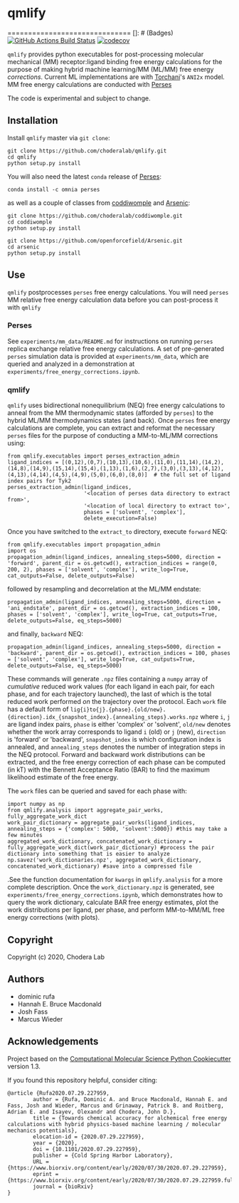 # qmlify
==============================
[]: # (Badges)
[![GitHub Actions Build Status](https://github.com/REPLACE_WITH_OWNER_ACCOUNT/qmlify/workflows/CI/badge.svg)](https://github.com/REPLACE_WITH_OWNER_ACCOUNT/qmlify/actions?query=branch%3Amaster+workflow%3ACI)
[![codecov](https://codecov.io/gh/REPLACE_WITH_OWNER_ACCOUNT/qmlify/branch/master/graph/badge.svg)](https://codecov.io/gh/REPLACE_WITH_OWNER_ACCOUNT/qmlify/branch/master)

`qmlify` provides python executables for post-processing molecular mechanical (MM) receptor:ligand binding free energy calculations for the purpose of making hybrid machine learning/MM (ML/MM) free energy *corrections*. Current ML implementations are with [Torchani](https://github.com/aiqm/torchani)'s `ANI2x` model.
MM free energy calculations are conducted with [Perses](https://github.com/choderalab/perses)

The code is experimental and subject to change.

## Installation
Install `qmlify` master via `git clone`:
```
git clone https://github.com/choderalab/qmlify.git
cd qmlify
python setup.py install
```

You will also need the latest `conda` release of [Perses](https://github.com/choderalab/perses):
```
conda install -c omnia perses
```

as well as a couple of classes from [coddiwomple](https://github.com/choderalab/coddiwomple) and [Arsenic](https://github.com/openforcefield/Arsenic):

```
git clone https://github.com/choderalab/coddiwomple.git
cd coddiwomple
python setup.py install

git clone https://github.com/openforcefield/Arsenic.git
cd arsenic
python setup.py install
```

## Use
`qmlify` postprocesses `perses` free energy calculations. You will need `perses` MM relative free energy calculation data before you can post-process it with `qmlify`

### Perses
See `experiments/mm_data/README.md` for instructions on running `perses` replica exchange relative free energy calculations. A set of pre-generated `perses` simulation data is provided at `experiments/mm_data`, which are queried and analyzed in a demonstration at `experiments/free_energy_corrections.ipynb`.

### qmlify
`qmlify` uses bidirectional nonequilibrium (NEQ) free energy calculations to anneal from the MM thermodynamic states (afforded by `perses`) to the hybrid ML/MM thermodynamics states (and back).
Once `perses` free energy calculations are complete, you can extract and reformat the necessary `perses` files for the purpose of conducting a MM-to-ML/MM corrections using:
```
from qmlify.executables import perses_extraction_admin
ligand_indices = [(0,12),(0,7),(10,13),(10,6),(11,0),(11,14),(14,2),(14,8),(14,9),(15,14),(15,4),(1,13),(1,6),(2,7),(3,0),(3,13),(4,12),(4,13),(4,14),(4,5),(4,9),(5,0),(6,0),(8,0)]  # the full set of ligand index pairs for Tyk2
perses_extraction_admin(ligand_indices,
                        '<location of perses data directory to extract from>',
                        '<location of local directory to extract to>',
                        phases = ['solvent', 'complex'],
                        delete_execution=False)
```
Once you have switched to the `extract_to` directory, execute `forward` NEQ:
```
from qmlify.executables import propagation_admin
import os
propagation_admin(ligand_indices, annealing_steps=5000, direction = 'forward', parent_dir = os.getcwd(), extraction_indices = range(0, 200, 2), phases = ['solvent', 'complex'], write_log=True, cat_outputs=False, delete_outputs=False)
```
followed by resampling and decorrelation at the ML/MM endstate:
```
propagation_admin(ligand_indices, annealing_steps=5000, direction = 'ani_endstate', parent_dir = os.getcwd(), extraction_indices = 100, phases = ['solvent', 'complex'], write_log=True, cat_outputs=True, delete_outputs=False, eq_steps=5000)
```
and finally, `backward` NEQ:
```
propagation_admin(ligand_indices, annealing_steps=5000, direction = 'backward', parent_dir = os.getcwd(), extraction_indices = 100, phases = ['solvent', 'complex'], write_log=True, cat_outputs=True, delete_outputs=False, eq_steps=5000)
```
These commands will generate `.npz` files containing a `numpy` array of *cumulative* reduced work values (for each ligand in each pair, for each phase, and for each trajectory launched), the last of which is the total reduced work performed *on* the trajectory over the protocol. Each `work` file has a default form of `lig{i}to{j}.{phase}.{old/new}.{direction}.idx_{snapshot_index}.{annealing_steps}.works.npz` where `i`, `j` are ligand index pairs, `phase` is either 'complex' or 'solvent', `old/new` denotes whether the work array corresponds to ligand `i` (old) or `j` (new), `direction` is 'forward' or 'backward', `snapshot_index` is which configuration index is annealed, and `annealing_steps` denotes the number of integration steps in the NEQ protocol. Forward and backward work distributions can be extracted, and the free energy correction of each phase can be computed (in kT) with the Bennett Acceptance Ratio (BAR) to find the maximum likelihood estimate of the free energy.

The `work` files can be queried and saved for each phase with:
```
import numpy as np
from qmlify.analysis import aggregate_pair_works, fully_aggregate_work_dict
work_pair_dictionary = aggregate_pair_works(ligand_indices, annealing_steps = {'complex': 5000, 'solvent':5000}) #this may take a few minutes
aggregated_work_dictionary, concatenated_work_dictionary = fully_aggregate_work_dict(work_pair_dictionary) #process the pair dictionary into something that is easier to analyze
np.savez('work_dictionaries.npz', aggregated_work_dictionary, concatenated_work_dictionary) #save into a compressed file
```
.See the function documentation for `kwargs` in `qmlify.analysis` for a more complete description. Once the `work_dictionary.npz` is generated, see `experiments/free_energy_corrections.ipynb`, which demonstrates how to query the work dictionary, calculate BAR free energy estimates, plot the work distributions per ligand, per phase, and perform MM-to-MM/ML free energy corrections (with plots). 

## Copyright

Copyright (c) 2020, Chodera Lab

## Authors
- dominic rufa
- Hannah E. Bruce Macdonald
- Josh Fass
- Marcus Wieder


## Acknowledgements

Project based on the
[Computational Molecular Science Python Cookiecutter](https://github.com/molssi/cookiecutter-cms) version 1.3.

If you found this repository helpful, consider citing:
```
@article {Rufa2020.07.29.227959,
        author = {Rufa, Dominic A. and Bruce Macdonald, Hannah E. and Fass, Josh and Wieder, Marcus and Grinaway, Patrick B. and Roitberg, Adrian E. and Isayev, Olexandr and Chodera, John D.},
        title = {Towards chemical accuracy for alchemical free energy calculations with hybrid physics-based machine learning / molecular mechanics potentials},
        elocation-id = {2020.07.29.227959},
        year = {2020},
        doi = {10.1101/2020.07.29.227959},
        publisher = {Cold Spring Harbor Laboratory},
        URL = {https://www.biorxiv.org/content/early/2020/07/30/2020.07.29.227959},
        eprint = {https://www.biorxiv.org/content/early/2020/07/30/2020.07.29.227959.full.pdf},
        journal = {bioRxiv}
}
```
